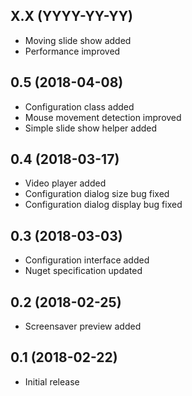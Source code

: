 ## X.X (YYYY-YY-YY)

- Moving slide show added
- Performance improved

## 0.5 (2018-04-08)

- Configuration class added
- Mouse movement detection improved
- Simple slide show helper added

## 0.4 (2018-03-17)

- Video player added
- Configuration dialog size bug fixed
- Configuration dialog display bug fixed

## 0.3 (2018-03-03)

- Configuration interface added
- Nuget specification updated

## 0.2 (2018-02-25)

- Screensaver preview added

## 0.1 (2018-02-22)

- Initial release